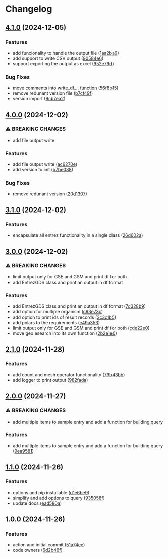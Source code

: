 # Changelog

## [4.1.0](https://github.com/hassanfa/geo_query/compare/v4.0.0...v4.1.0) (2024-12-05)


### Features

* add funcionality to handle the output file ([1aa2ba9](https://github.com/hassanfa/geo_query/commit/1aa2ba96bdc00b075f21852ae4a4caf21df8d378))
* add support to write CSV output ([90584e6](https://github.com/hassanfa/geo_query/commit/90584e66c260d315ad0ffad41e6319ba97991356))
* support exporting the output as excel ([952e79d](https://github.com/hassanfa/geo_query/commit/952e79d11ed7452b2a5974e142daa0630322cab6))


### Bug Fixes

* move comments into write_df_.. function ([56f8b15](https://github.com/hassanfa/geo_query/commit/56f8b15f93ae7f2f4e12d5ef100b847cd396861d))
* remove redunant version file ([b7cf49f](https://github.com/hassanfa/geo_query/commit/b7cf49f1c14b2e06ff1bce96bdb915def1c32fb5))
* version import ([9cb7ea2](https://github.com/hassanfa/geo_query/commit/9cb7ea2d62d440520ca78feaf00f73c20ff9ea21))

## [4.0.0](https://github.com/hassanfa/geo_query/compare/v3.1.0...v4.0.0) (2024-12-02)


### ⚠ BREAKING CHANGES

* add file output write

### Features

* add file output write ([ac6270e](https://github.com/hassanfa/geo_query/commit/ac6270ec5a5d0159da5001bd31438ec9a1371521))
* add version to init ([b7be038](https://github.com/hassanfa/geo_query/commit/b7be0388f70d4915dd0c46ae0829e8caf9f32866))


### Bug Fixes

* remove redunant version ([20d1307](https://github.com/hassanfa/geo_query/commit/20d13079ec12bfa3d48d0368e6263b06e056701e))

## [3.1.0](https://github.com/hassanfa/geo_query/compare/v3.0.0...v3.1.0) (2024-12-02)


### Features

* encapsulate all entrez functionality in a single class ([26d602a](https://github.com/hassanfa/geo_query/commit/26d602adae2c9c3a1fd784b1af3da17923683d72))

## [3.0.0](https://github.com/hassanfa/geo_query/compare/v2.1.0...v3.0.0) (2024-12-02)


### ⚠ BREAKING CHANGES

* limit output only for GSE and GSM and print df for both
* add EntrezGDS class and print an output in df format

### Features

* add EntrezGDS class and print an output in df format ([7d328b9](https://github.com/hassanfa/geo_query/commit/7d328b9bd0118f8a6337da5500d43cc36af19d46))
* add option for multiple organism ([c93e73c](https://github.com/hassanfa/geo_query/commit/c93e73c70836b06d984075201481b4bb0ff58784))
* add option to print ids of result records ([3c3c1b5](https://github.com/hassanfa/geo_query/commit/3c3c1b58a4ccd0b0927f7e21924c3051106da232))
* add polars to the requirements ([e49a353](https://github.com/hassanfa/geo_query/commit/e49a353d3ed52c6117d2899b4d171e58b6882cb6))
* limit output only for GSE and GSM and print df for both ([cde22e0](https://github.com/hassanfa/geo_query/commit/cde22e0848d41d7a8f54eaee3be8a4261aba49aa))
* move geo esearch into its own function ([2b2e1e0](https://github.com/hassanfa/geo_query/commit/2b2e1e0f5a7f18133baca009b488d56b4e1b74d8))

## [2.1.0](https://github.com/hassanfa/geo_query/compare/v2.0.0...v2.1.0) (2024-11-28)


### Features

* add count and mesh operator functionality ([79b43bb](https://github.com/hassanfa/geo_query/commit/79b43bbd6dc7568b96efff0bd731a3a6472c8349))
* add logger to print output ([982fada](https://github.com/hassanfa/geo_query/commit/982fada74f9a036b10a5985e8bbf8ceb90c77bca))

## [2.0.0](https://github.com/hassanfa/geo_query/compare/v1.1.0...v2.0.0) (2024-11-27)


### ⚠ BREAKING CHANGES

* add multiple items to sample entry and add a function for building query

### Features

* add multiple items to sample entry and add a function for building query ([9ea9581](https://github.com/hassanfa/geo_query/commit/9ea95812949827eca522448da18b3bcec8ae8fb4))

## [1.1.0](https://github.com/hassanfa/geo_query/compare/v1.0.0...v1.1.0) (2024-11-26)


### Features

* options and pip installable ([d1e6be9](https://github.com/hassanfa/geo_query/commit/d1e6be99714abc1e62eea1b61633f1649a9241c7))
* simplify and add options to query ([935058f](https://github.com/hassanfa/geo_query/commit/935058ffa08dbc1551cfba4d1fda0f0a8c406e66))
* update docs ([ead580a](https://github.com/hassanfa/geo_query/commit/ead580a2cb315b6e12a114158f7e37272b478ded))

## 1.0.0 (2024-11-26)


### Features

* action and initial commit ([51a74ee](https://github.com/hassanfa/geo_query/commit/51a74ee3b14bcbbdd7290449d0f049b4e9f35fca))
* code owners ([6d2b46f](https://github.com/hassanfa/geo_query/commit/6d2b46f4fcdcecb5038e98a96c8ca6cca1bc3606))
